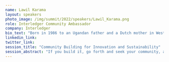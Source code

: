 ```yaml
---
name: Lawil Karama
layout: speakers
photo_image: /img/summit/2022/speakers/Lawil_Karama.png
role: Interledger Community Ambassador
company: Interledger
bio_text: "Born in 1986 to an Ugandan father and a Dutch mother in West Berlin, Germany.  Lawil is a multidisciplinary artist currently lives and works in Rotterdam. She originally trained in special make-up effects, But has found her artistic medium in modeling, sculpting, and experimenting with various materials to create installations as a whole. Her artwork touches on a range of topics, but she is mostly focused on highlighting the beauty of marginalized communities, often through the challenges faced by people who live in the diaspora  - reflected in the themes that inspire her work; this convergence mirrors her experiences in real life."
linkedin_link:
twitter_link:
session_title: "Community Building for Innovation and Sustainability"
session_abstract: "If you build it, go forth and seek your community, and engage that community, then they will come. Community building is not a field of dreams, at least not in the way of the movie. It takes work and a welcoming, open approach to encourage innovation and invite your community to adopt the space as their own, experimenting with what is possible beyond what you’ve thought of. There is an art to it that takes more than just advertising dollars. Join us as we explore the fine art of community building, pitfalls to avoid, and approaches to consider."
---
```


